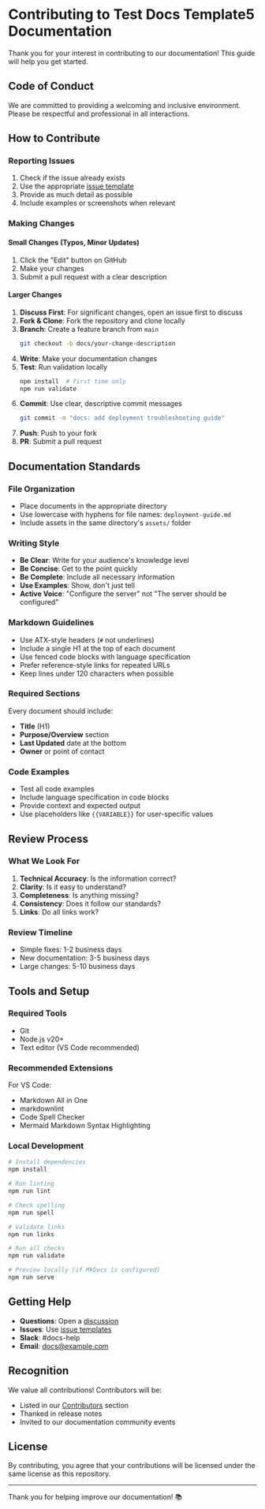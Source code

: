 # Contributing to Test Docs Template5 Documentation

Thank you for your interest in contributing to our documentation! This guide will help you get started.

## Code of Conduct

We are committed to providing a welcoming and inclusive environment. Please be respectful and professional in all interactions.

## How to Contribute

### Reporting Issues

1. Check if the issue already exists
2. Use the appropriate [issue template](.github/ISSUE_TEMPLATE/)
3. Provide as much detail as possible
4. Include examples or screenshots when relevant

### Making Changes

#### Small Changes (Typos, Minor Updates)

1. Click the "Edit" button on GitHub
2. Make your changes
3. Submit a pull request with a clear description

#### Larger Changes

1. **Discuss First**: For significant changes, open an issue first to discuss
2. **Fork & Clone**: Fork the repository and clone locally
3. **Branch**: Create a feature branch from `main`
   ```bash
   git checkout -b docs/your-change-description
   ```
4. **Write**: Make your documentation changes
5. **Test**: Run validation locally
   ```bash
   npm install  # First time only
   npm run validate
   ```
6. **Commit**: Use clear, descriptive commit messages
   ```bash
   git commit -m "docs: add deployment troubleshooting guide"
   ```
7. **Push**: Push to your fork
8. **PR**: Submit a pull request

## Documentation Standards

### File Organization

- Place documents in the appropriate directory
- Use lowercase with hyphens for file names: `deployment-guide.md`
- Include assets in the same directory's `assets/` folder

### Writing Style

- **Be Clear**: Write for your audience's knowledge level
- **Be Concise**: Get to the point quickly
- **Be Complete**: Include all necessary information
- **Use Examples**: Show, don't just tell
- **Active Voice**: "Configure the server" not "The server should be configured"

### Markdown Guidelines

- Use ATX-style headers (`#` not underlines)
- Include a single H1 at the top of each document
- Use fenced code blocks with language specification
- Prefer reference-style links for repeated URLs
- Keep lines under 120 characters when possible

### Required Sections

Every document should include:
- **Title** (H1)
- **Purpose/Overview** section
- **Last Updated** date at the bottom
- **Owner** or point of contact

### Code Examples

- Test all code examples
- Include language specification in code blocks
- Provide context and expected output
- Use placeholders like `{{VARIABLE}}` for user-specific values

## Review Process

### What We Look For

1. **Technical Accuracy**: Is the information correct?
2. **Clarity**: Is it easy to understand?
3. **Completeness**: Is anything missing?
4. **Consistency**: Does it follow our standards?
5. **Links**: Do all links work?

### Review Timeline

- Simple fixes: 1-2 business days
- New documentation: 3-5 business days
- Large changes: 5-10 business days

## Tools and Setup

### Required Tools

- Git
- Node.js v20+
- Text editor (VS Code recommended)

### Recommended Extensions

For VS Code:
- Markdown All in One
- markdownlint
- Code Spell Checker
- Mermaid Markdown Syntax Highlighting

### Local Development

```bash
# Install dependencies
npm install

# Run linting
npm run lint

# Check spelling
npm run spell

# Validate links
npm run links

# Run all checks
npm run validate

# Preview locally (if MkDocs is configured)
npm run serve
```

## Getting Help

- **Questions**: Open a [discussion](https://github.com/jack4git/test-docs-template5/discussions)
- **Issues**: Use [issue templates](.github/ISSUE_TEMPLATE/)
- **Slack**: #docs-help
- **Email**: docs@example.com

## Recognition

We value all contributions! Contributors will be:
- Listed in our [Contributors](#) section
- Thanked in release notes
- Invited to our documentation community events

## License

By contributing, you agree that your contributions will be licensed under the same license as this repository.

---

Thank you for helping improve our documentation! 📚
